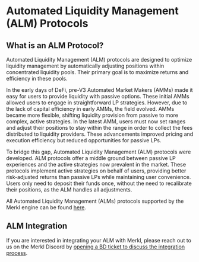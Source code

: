 # Automated Liquidity Management (ALM) Protocols

## What is an ALM Protocol?

Automated Liquidity Management (ALM) protocols are designed to optimize liquidity management by automatically adjusting positions within concentrated liquidity pools. Their primary goal is to maximize returns and efficiency in these pools.

In the early days of DeFi, pre-V3 Automated Market Makers (AMMs) made it easy for users to provide liquidity with passive options. These initial AMMs allowed users to engage in straightforward LP strategies. However, due to the lack of capital efficiency in early AMMs, the field evolved. AMMs became more flexible, shifting liquidity provision from passive to more complex, active strategies. In the latest AMM, users must now set ranges and adjust their positions to stay within the range in order to collect the fees distributed to liquidity providers. These advancements improved pricing and execution efficiency but reduced opportunities for passive LPs.

To bridge this gap, Automated Liquidity Management (ALM) protocols were developed. ALM protocols offer a middle ground between passive LP experiences and the active strategies now prevalent in the market. These protocols implement active strategies on behalf of users, providing better risk-adjusted returns than passive LPs while maintaining user convenience. Users only need to deposit their funds once, without the need to recalibrate their positions, as the ALM handles all adjustments.

All Automated Liquidity Management (ALMs) protocols supported by the Merkl engine can be found [here](https://app.merkl.xyz/integrations).

## ALM Integration

If you are interested in integrating your ALM with Merkl, please reach out to us on the Merkl Discord by [opening a BD ticket to discuss the integration process](https://discord.com/channels/1209830388726243369/1210212731047776357).
